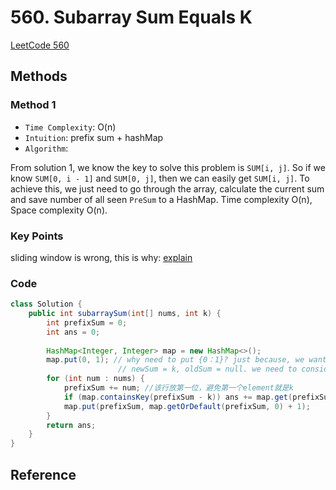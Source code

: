 # 560. Subarray Sum Equals K

[LeetCode 560](https://leetcode.com/problems/subarray-sum-equals-k/)


## Methods

### Method 1
* `Time Complexity`: O(n)
* `Intuition`: prefix sum + hashMap
* `Algorithm`: 

From solution 1, we know the key to solve this problem is <code>SUM[i, j]</code>. 
So if we know <code>SUM[0, i - 1]</code> and <code>SUM[0, j]</code>, 
then we can easily get <code>SUM[i, j]</code>. 
To achieve this, we just need to go through the array, calculate the current sum and save number of all seen <code>PreSum</code> to a HashMap. Time complexity O(n), Space complexity O(n).
### Key Points

sliding window is wrong, this is why: [explain](https://leetcode.com/problems/subarray-sum-equals-k/discuss/301242/General-summary-of-what-kind-of-problem-can-cannot-solved-by-Two-Pointers)


### Code
```java
class Solution {
    public int subarraySum(int[] nums, int k) {
        int prefixSum = 0; 
        int ans = 0; 
        
        HashMap<Integer, Integer> map = new HashMap<>(); 
        map.put(0, 1); // why need to put {0：1}? just because, we want newSum - oldSum = k, but if the 
                        // newSum = k, oldSum = null. we need to consider this situation. such as nums =[1 2 3], k = 6
        for (int num : nums) {
            prefixSum += num; //该行放第一位，避免第一个element就是k
            if (map.containsKey(prefixSum - k)) ans += map.get(prefixSum - k); 
            map.put(prefixSum, map.getOrDefault(prefixSum, 0) + 1); 
        }
        return ans;
    }
}

```


## Reference